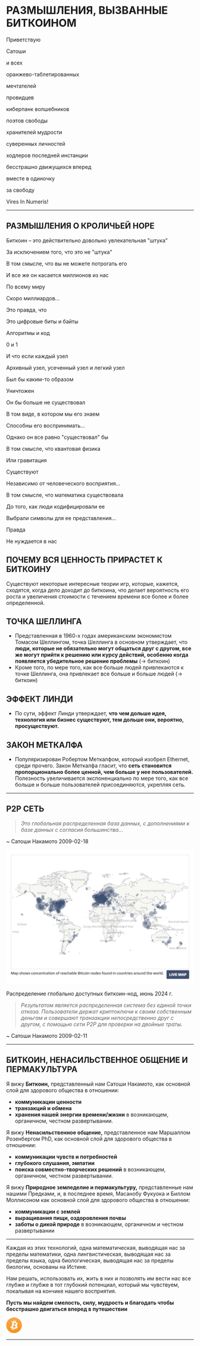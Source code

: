 # РАЗМЫШЛЕНИЯ, ВЫЗВАННЫЕ БИТКОИНОМ
Приветствую

Сатоши

и всех

оранжево-таблетированных

мечтателей

провидцев

киберпанк волшебников

поэтов свободы

хранителей мудрости

суверенных личностей

ходлеров последней инстанции

бесстрашно движущихся вперед

вместе в одиночку

за свободу

Vires In Numeris!

---

## РАЗМЫШЛЕНИЯ О КРОЛИЧЬЕЙ НОРЕ

Биткоин – это действительно довольно увлекательная "штука"

За исключением того, что это не "штука"

В том смысле, что вы не можете потрогать его

И все же он касается миллионов из нас

По всему миру

Скоро миллиардов...

Это правда, что

Это цифровые биты и байты

Алгоритмы и код

0 и 1

И что если каждый узел

Архивный узел, усеченный узел и легкий узел

Был бы каким-то образом

Уничтожен

Он бы больше не существовал

В том виде, в котором мы его знаем

Способны его воспринимать...

Однако он все равно "существовал" бы

В том смысле, что квантовая физика

Или гравитация

Существуют

Независимо от человеческого восприятия...

В том смысле, что математика существовала

До того, как люди кодифицировали ее

Выбрали символы для ее представления...

Правда

Не нуждается в нас

## ПОЧЕМУ ВСЯ ЦЕННОСТЬ ПРИРАСТЕТ К БИТКОИНУ

Существуют некоторые интересные теории игр, которые, кажется,
сходятся, когда дело доходит до биткоина, что делает
вероятность его роста и увеличения стоимости с течением времени
все более и более определенной.

## ТОЧКА ШЕЛЛИНГА

* Представленная в 1960-х годах американским экономистом
Томасом Шеллингом, точка Шеллинга в основном утверждает,
что **люди, которые не обязательно могут общаться
друг с другом, все же могут прийти к решению
или курсу действий, особенно когда появляется убедительное
решение проблемы** (-> биткоин)
* Кроме того, по мере того, как все больше людей привлекаются к точке Шеллинга,
она привлекает все больше и больше людей (-> биткоин)

## ЭФФЕКТ ЛИНДИ
* По сути, эффект Линди утверждает, **что чем дольше
идея, технология или бизнес существуют,
тем дольше они, вероятно, просуществуют.**

## ЗАКОН МЕТКАЛФА

* Популяризирован Робертом Меткалфом, который изобрел
Ethernet, среди прочего. Закон Меткалфа гласит,
что **сеть становится пропорционально более ценной, чем больше у нее пользователей.** Полезность увеличивается экспоненциально по мере того, как все больше и больше пользователей присоединяются, укрепляя
сеть.

---

## P2P СЕТЬ
>*Это глобальная распределенная база данных, с
дополнениями к базе данных с согласия
большинства...*

~ Сатоши Накамото 2009-02-18

![live map](figure-032-live%20map.png)

Распределение глобально доступных биткоин-нод, июнь 2024 г.

>*Результатом является распределенная система
без единой точки отказа. Пользователи держат
криптоключи к своим собственным деньгам и
совершают транзакции непосредственно друг с другом, с
помощью сети P2P для проверки на
двойные траты.*

~ Сатоши Накамото 2009-02-11

---

## БИТКОИН, НЕНАСИЛЬСТВЕННОЕ ОБЩЕНИЕ И ПЕРМАКУЛЬТУРА

Я вижу **Биткоин,** представленный нам Сатоши Накамото, как
основной слой для здорового общества в отношении:

* **коммуникации ценности**
* **транзакций и обмена**
* **хранения нашей энергии времени/жизни**
в возникающем, органичном, честном развертывании.

Я вижу **Ненасильственное общение,** представленное нам Маршаллом
Розенбергом PhD, как основной слой для здорового общества
в отношении:

* **коммуникации чувств и потребностей**
* **глубокого слушания, эмпатии**
* **поиска совместно-творческих решений**
в возникающем, органичном, честном развертывании.

Я вижу **Природное земледелие и пермакультуру,** представленные нам
нашими Предками, и, в последнее время, Масанобу Фукуока и Биллом
Моллисоном как основной слой для здорового общества
в отношении:

* **коммуникации с землей**
* **выращивания пищи, оздоровления почвы**
* **заботы о дикой природе**
в возникающем, органичном и честном развертывании

---

Каждая из этих технологий, одна математическая, выводящая
нас за пределы математики, одна лингвистическая, выводящая нас за пределы
языка, одна биологическая, выводящая нас за пределы биологии, основаны
на Истине.

Нам решать, использовать их, жить в них и
позволять им вести нас все глубже и глубже в
тот глубокий потенциал, который мы чувствуем, покалывая на кончике
нашего восприятия.

**Пусть мы найдем смелость, силу,
мудрость и благодать
чтобы бесстрашно двигаться вперед
в путешествии**

![b](figure-033-b.png)

---
